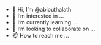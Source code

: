 - 👋 Hi, I’m @abiputhalath
- 👀 I’m interested in ...
- 🌱 I’m currently learning ...
- 💞️ I’m looking to collaborate on ...
- 📫 How to reach me ...

<!---
abiputhalath/abiputhalath is a ✨ special ✨ repository because its `README.md` (this file) appears on your GitHub profile.
You can click the Preview link to take a look at your changes.
--->
